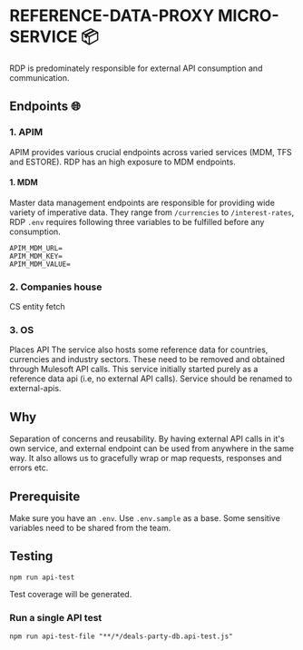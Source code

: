 # REFERENCE-DATA-PROXY MICRO-SERVICE 📦️
RDP is predominately responsible for external API consumption and communication.
## Endpoints 🌐
### 1. APIM
APIM provides various crucial endpoints across varied services (MDM, TFS and ESTORE).
RDP has an high exposure to MDM endpoints.
#### 1. MDM
Master data management endpoints are responsible for providing wide variety of imperative data.
They range from `/currencies` to `/interest-rates`, RDP `.env` requires following three variables
to be fulfilled before any consumption.

```
APIM_MDM_URL=
APIM_MDM_KEY=
APIM_MDM_VALUE=
```
### 2. Companies house
CS entity fetch
### 3. OS
Places API
The service also hosts some reference data for countries, currencies and industry sectors. These need to be removed and obtained through Mulesoft API calls.
This service initially started purely as a reference data api (i.e, no external API calls). Service should be renamed to external-apis.

## Why
Separation of concerns and reusability.
By having external API calls in it's own service, and external endpoint can be used from anywhere in the same way. It also allows us to gracefully wrap or map requests, responses and errors etc.

## Prerequisite
Make sure you have an `.env`. Use `.env.sample` as a base. Some sensitive variables need to be shared from the team.


## Testing
```shell
npm run api-test
```

Test coverage will be generated.

### **Run a single API test**
```shell
npm run api-test-file "**/*/deals-party-db.api-test.js"
```
